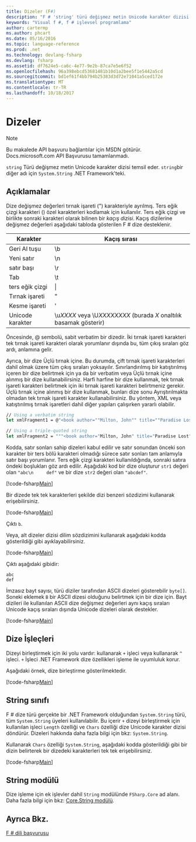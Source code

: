 ```yaml
---
title: Dizeler (F#)
description: "F # 'string' türü değişmez metin Unicode karakter dizisi nasıl temsil öğrenin."
keywords: "Visual f #, f # işlevsel programlama"
author: cartermp
ms.author: phcart
ms.date: 05/16/2016
ms.topic: language-reference
ms.prod: .net
ms.technology: devlang-fsharp
ms.devlang: fsharp
ms.assetid: df7624e5-ca6c-4e77-9e2b-87ca7e5e6f52
ms.openlocfilehash: 96a398ebcd53681481b10d1a2bee5f1e5442a5cd
ms.sourcegitcommit: bd1ef61f4bb794b25383d3d72e71041a5ced172e
ms.translationtype: MT
ms.contentlocale: tr-TR
ms.lasthandoff: 10/18/2017
---
```

# <a name="strings"></a>Dizeler

> [!NOTE]
Bu makalede API başvuru bağlantılar için MSDN götürür.  Docs.microsoft.com API Başvurusu tamamlanmadı.

`string` Türü değişmez metin Unicode karakter dizisi temsil eder. `string`bir diğer adı için `System.String` .NET Framework'teki.

## <a name="remarks"></a>Açıklamalar
Dize değişmez değerleri tırnak işareti (") karakteriyle ayrılmış. Ters eğik çizgi karakteri (\) özel karakterleri kodlamak için kullanılır. Ters eğik çizgi ve birlikte sonraki karakteri olarak bilinen bir *kaçış dizisi*. Kaçış dizilerine değişmez değerleri aşağıdaki tabloda gösterilen F # dize desteklenir.

|Karakter|Kaçış sırası|
|---------|---------------|
|Geri Al tuşu|\b|
|Yeni satır|\n|
|satır başı|\r|
|Tab|\t|
|ters eğik çizgi|\\|
|Tırnak işareti|\"|
|Kesme işareti|\'|
|Unicode karakter|\u*XXXX* veya \U*XXXXXXXX* (burada *X* onaltılık basamak gösterir)|

Öncesinde, @ sembolü, sabit verbatim bir dizedir. İki tırnak işareti karakteri tek tırnak işareti karakteri olarak yorumlanır dışında bu, tüm çıkış sıraları göz ardı, anlamına gelir.

Ayrıca, bir dize Üçlü tırnak içine. Bu durumda, çift tırnak işareti karakterleri dahil olmak üzere tüm çıkış sıraları yoksayılır. Sınırlandırılmış bir katıştırılmış içeren bir dize belirtmek için ya da bir verbatim veya Üçlü tırnak içine alınmış bir dize kullanabilirsiniz. Harfi harfine bir dize kullanmak, tek tırnak işareti karakteri belirtmek için iki tırnak işareti karakteri belirtmeniz gerekir. Üçlü tırnak içine alınmış bir dize kullanmak, bunları dize sonu Ayrıştırılmakta olmadan tek tırnak işareti karakter kullanabilirsiniz. Bu yöntem, XML veya katıştırılmış tırnak işaretleri dahil diğer yapıları çalışırken yararlı olabilir.

```fsharp
// Using a verbatim string
let xmlFragment1 = @"<book author=""Milton, John"" title=""Paradise Lost"">"

// Using a triple-quoted string
let xmlFragment2 = """<book author="Milton, John" title="Paradise Lost">"""
```

Kodda, satır sonları sahip dizeleri kabul edilir ve satır sonundan önceki son karakter bir ters bölü karakteri olmadığı sürece satır sonları tam anlamıyla satır başı yorumlanır. Ters eğik çizgi karakteri kullanıldığında, sonraki satıra öndeki boşlukları göz ardı edilir. Aşağıdaki kod bir dize oluşturur `str1` değeri olan `"abc\n     def"` ve bir dize `str2` değeri olan `"abcdef"`.

[!code-fsharp[Main](../../../samples/snippets/fsharp/lang-ref-1/snippet1001.fs)]

Bir dizede tek tek karakterleri şekilde dizi benzeri sözdizimi kullanarak erişebilirsiniz.

[!code-fsharp[Main](../../../samples/snippets/fsharp/lang-ref-1/snippet1002.fs)]

Çıktı `b`.

Veya, alt dizeler dizisi dilim sözdizimini kullanarak aşağıdaki kodda gösterildiği gibi ayıklayabilirsiniz.

[!code-fsharp[Main](../../../samples/snippets/fsharp/lang-ref-1/snippet1003.fs)]

Çıktı aşağıdaki gibidir:

```
abc
def
```

İmzasız bayt sayısı, türü diziler tarafından ASCII dizeleri gösterebilir `byte[]`. Soneki eklemek `B` bir ASCII dizesi olduğunu belirtmek için bir dize için. Bayt dizileri ile kullanılan ASCII dize değişmez değerleri aynı kaçış sıraları Unicode kaçış sıraları dışında Unicode dizeleri olarak destekler.

[!code-fsharp[Main](../../../samples/snippets/fsharp/lang-ref-1/snippet1004.fs)]
    
## <a name="string-operators"></a>Dize İşleçleri
Dizeyi birleştirmek için iki yolu vardır: kullanarak `+` işleci veya kullanarak `^` işleci. `+` İşleci .NET Framework dize özellikleri işleme ile uyumluluk korur.

Aşağıdaki örnek, dize birleştirme gösterilmektedir.

[!code-fsharp[Main](../../../samples/snippets/fsharp/lang-ref-1/snippet1006.fs)]
    
## <a name="string-class"></a>String sınıfı
F # dize türü gerçekte bir .NET Framework olduğundan `System.String` türü, tüm `System.String` üyeleri kullanılabilir. Bu içerir `+` dizeyi birleştirmek için kullanılan işleci `Length` özelliği ve `Chars` özelliği dize Unicode karakter dizisi döndürür. Dizeleri hakkında daha fazla bilgi için bkz: `System.String`.

Kullanarak `Chars` özelliği `System.String`, aşağıdaki kodda gösterildiği gibi bir dizin belirterek bir dizedeki karakterleri tek tek erişebilirsiniz.

[!code-fsharp[Main](../../../samples/snippets/fsharp/lang-ref-1/snippet1005.fs)]
    
## <a name="string-module"></a>String modülü
Dize işleme için ek işlevler dahil `String` modülünde `FSharp.Core` ad alanı. Daha fazla bilgi için bkz: [Core.String modülü](https://msdn.microsoft.com/visualfsharpdocs/conceptual/core.string-module-%5bfsharp%5d).

## <a name="see-also"></a>Ayrıca Bkz.
[F # dili başvurusu](index.md)

